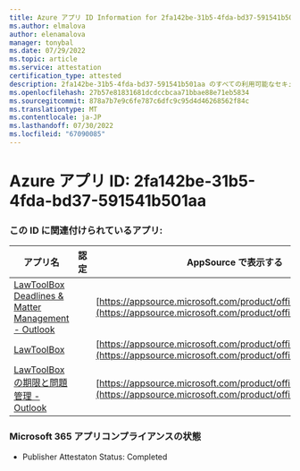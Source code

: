 ```yaml
---
title: Azure アプリ ID Information for 2fa142be-31b5-4fda-bd37-591541b501aa
ms.author: elmalova
author: elenamalova
manager: tonybal
ms.date: 07/29/2022
ms.topic: article
ms.service: attestation
certification_type: attested
description: 2fa142be-31b5-4fda-bd37-591541b501aa のすべての利用可能なセキュリティとコンプライアンス情報。
ms.openlocfilehash: 27b57e81831681dcdccbcaa71bbae88e71eb5834
ms.sourcegitcommit: 878a7b7e9c6fe787c6dfc9c95d4d46268562f84c
ms.translationtype: MT
ms.contentlocale: ja-JP
ms.lasthandoff: 07/30/2022
ms.locfileid: "67090085"
---
```

# <a name="azure-app-id-2fa142be-31b5-4fda-bd37-591541b501aa"></a>Azure アプリ ID: 2fa142be-31b5-4fda-bd37-591541b501aa


### <a name="apps-associated-with-this-id"></a>この ID に関連付けられているアプリ:
| **アプリ名** | **認定** | **AppSource で表示する** |
|--------------|---------------|-----------------------|
| [LawToolBox Deadlines &amp; Matter Management - Outlook](../forward/WA104120953.md) |  | [https://appsource.microsoft.com/product/office/WA104120953](https://appsource.microsoft.com/product/office/WA104120953) |
| [LawToolBox](../forward/WA104381656.md) |  | [https://appsource.microsoft.com/product/office/WA104381656](https://appsource.microsoft.com/product/office/WA104381656) |
| [LawToolBox の期限と問題管理 - Outlook](../forward/WA200003103.md) |  | [https://appsource.microsoft.com/product/office/WA200003103](https://appsource.microsoft.com/product/office/WA200003103) |

### <a name="microsoft-365-app-compliance-status"></a>Microsoft 365 アプリコンプライアンスの状態
- Publisher Attestaton Status: Completed
